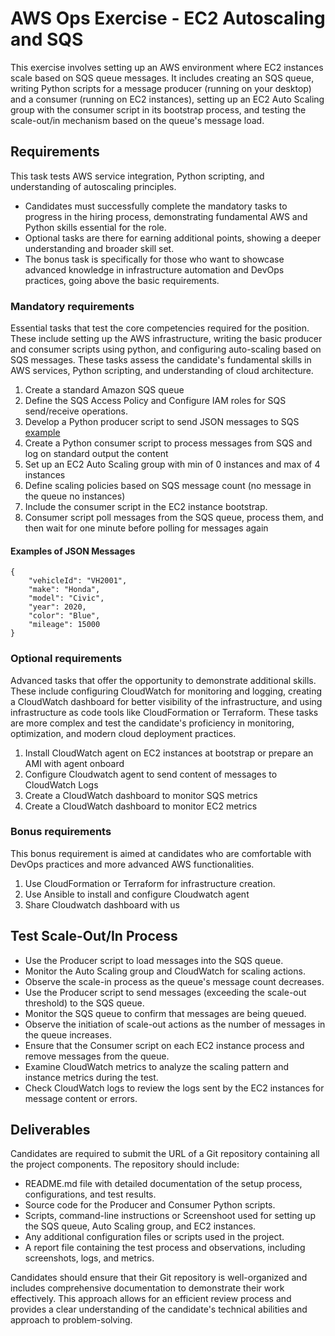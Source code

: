 # AWS Ops Exercise - EC2 Autoscaling and SQS
This exercise involves setting up an AWS environment where EC2 instances scale based on SQS queue messages. It includes creating an SQS queue, writing Python scripts for a message producer (running on your desktop) and a consumer (running on EC2 instances), setting up an EC2 Auto Scaling group with the consumer script in its bootstrap process, and testing the scale-out/in mechanism based on the queue's message load. 

## Requirements
This task tests AWS service integration, Python scripting, and understanding of autoscaling principles.
- Candidates must successfully complete the mandatory tasks to progress in the hiring process, demonstrating fundamental AWS and Python skills essential for the role. 
- Optional tasks are there for earning additional points, showing a deeper understanding and broader skill set. 
- The bonus task is specifically for those who want to showcase advanced knowledge in infrastructure automation and DevOps practices, going above the basic requirements.

### Mandatory requirements
Essential tasks that test the core competencies required for the position. These include setting up the AWS infrastructure, writing the basic producer and consumer scripts using python, and configuring auto-scaling based on SQS messages. These tasks assess the candidate's fundamental skills in AWS services, Python scripting, and understanding of cloud architecture.

1) Create a standard Amazon SQS queue
2) Define the SQS Access Policy and Configure IAM roles for SQS send/receive operations.
3) Develop a Python producer script to send JSON messages to SQS [example](#examples-of-json-messages)
4) Create a Python consumer script to process messages from SQS and log on standard output the content
5) Set up an EC2 Auto Scaling group with min of 0 instances and max of 4 instances
6) Define scaling policies based on SQS message count (no message in the queue no instances)
7) Include the consumer script in the EC2 instance bootstrap.
8) Consumer script poll messages from the SQS queue, process them, and then wait for one minute before polling for messages again

#### Examples of JSON Messages
```
{
    "vehicleId": "VH2001",
    "make": "Honda",
    "model": "Civic",
    "year": 2020,
    "color": "Blue",
    "mileage": 15000
}
```

### Optional requirements
Advanced tasks that offer the opportunity to demonstrate additional skills. These include configuring CloudWatch for monitoring and logging, creating a CloudWatch dashboard for better visibility of the infrastructure, and using infrastructure as code tools like CloudFormation or Terraform. These tasks are more complex and test the candidate's proficiency in monitoring, optimization, and modern cloud deployment practices.

1) Install CloudWatch agent on EC2 instances at bootstrap or prepare an AMI with agent onboard
2) Configure Cloudwatch agent to send content of messages to CloudWatch Logs
3) Create a CloudWatch dashboard to monitor SQS metrics
4) Create a CloudWatch dashboard to monitor EC2 metrics

### Bonus requirements
This bonus requirement is aimed at candidates who are comfortable with DevOps practices and more advanced AWS functionalities.

1) Use CloudFormation or Terraform for infrastructure creation.
2) Use Ansible to install and configure Cloudwatch agent
3) Share Cloudwatch dashboard with us

## Test Scale-Out/In Process
- Use the Producer script to load messages into the SQS queue.
- Monitor the Auto Scaling group and CloudWatch for scaling actions.
- Observe the scale-in process as the queue's message count decreases.
- Use the Producer script to send messages (exceeding the scale-out threshold) to the SQS queue.
- Monitor the SQS queue to confirm that messages are being queued.
- Observe the initiation of scale-out actions as the number of messages in the queue increases.
- Ensure that the Consumer script on each EC2 instance process and remove messages from the queue.
- Examine CloudWatch metrics to analyze the scaling pattern and instance metrics during the test.
- Check CloudWatch logs to review the logs sent by the EC2 instances for message content or errors.

## Deliverables
Candidates are required to submit the URL of a Git repository containing all the project components.
The repository should include:
- README.md file with detailed documentation of the setup process, configurations, and test results.
- Source code for the Producer and Consumer Python scripts.
- Scripts, command-line instructions or Screenshoot used for setting up the SQS queue, Auto Scaling group, and EC2 instances.
- Any additional configuration files or scripts used in the project.
- A report file containing the test process and observations, including screenshots, logs, and metrics.

Candidates should ensure that their Git repository is well-organized and includes comprehensive documentation to demonstrate their work effectively. This approach allows for an efficient review process and provides a clear understanding of the candidate's technical abilities and approach to problem-solving.